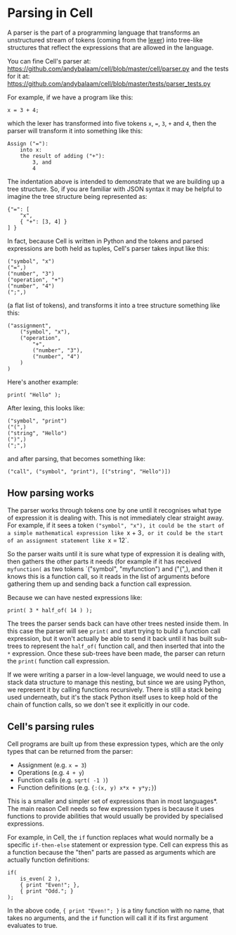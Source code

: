 # Parsing in Cell

A parser is the part of a programming language that transforms an unstructured
stream of tokens (coming from the [lexer](lexing.md)) into tree-like structures
that reflect the expressions that are allowed in the language.


You can fine Cell's parser at:
https://github.com/andybalaam/cell/blob/master/cell/parser.py
and the tests for it at:
https://github.com/andybalaam/cell/blob/master/tests/parser_tests.py

For example, if we have a program like this:

    x = 3 + 4;

which the lexer has transformed into five tokens `x`, `=`, `3`, `+` and `4`,
then the parser will transform it into something like this:

    Assign ("="):
        into x:
        the result of adding ("+"):
            3, and
            4

The indentation above is intended to demonstrate that we are building up a tree
structure.  So, if you are familiar with JSON syntax it may be helpful to
imagine the tree structure being represented as:

    {"=": [
        "x",
        { "+": [3, 4] }
    ] }

In fact, because Cell is written in Python and the tokens and parsed
expressions are both held as tuples, Cell's parser takes input like this:

    ("symbol", "x")
    ("=",)
    ("number", "3")
    ("operation", "+")
    ("number", "4")
    (";",)

(a flat list of tokens), and transforms it into a tree structure something
like this:

    ("assignment",
        ("symbol", "x"),
        ("operation",
            "+",
            ("number", "3"),
            ("number", "4")
        )
    )

Here's another example:

    print( "Hello" );

After lexing, this looks like:

    ("symbol", "print")
    ("(",)
    ("string", "Hello")
    (")",)
    (";",)

and after parsing, that becomes something like:

    ("call", ("symbol", "print"), [("string", "Hello")])

## How parsing works

The parser works through tokens one by one until it recognises what type of
expression it is dealing with.  This is not immediately clear straight away.
For example, if it sees a token `("symbol", "x"), it could be the start of a
simple mathematical expression like `x + 3`, or it could be the start of an
assignment statement like `x = 12`.

So the parser waits until it is sure what type of expression it is dealing
with, then gathers the other parts it needs (for example if it has received
`myfunction(` as two tokens `("symbol", "myfunction") and ("(",), and then it
knows this is a function call, so it reads in the list of arguments before
gathering them up and sending back a function call expression.

Because we can have nested expressions like:

    print( 3 * half_of( 14 ) );

The trees the parser sends back can have other trees nested inside them.  In
this case the parser will see `print(` and start trying to build a function
call expression, but it won't actually be able to send it back until it has
built sub-trees to represent the `half_of(` function call, and then inserted
that into the `*` expression.  Once these sub-trees have been made, the parser
can return the `print(` function call expression.

If we were writing a parser in a low-level language, we would need to use a
stack data structure to manage this nesting, but since we are using Python, we
represent it by calling functions recursively.  There is still a stack being
used underneath, but it's the stack Python itself uses to keep hold of the
chain of function calls, so we don't see it explicitly in our code.

## Cell's parsing rules

Cell programs are built up from these expression types, which are the only
types that can be returned from the parser:

* Assignment (e.g. `x = 3`)
* Operations (e.g. `4 + y`)
* Function calls (e.g. `sqrt( -1 )`)
* Function definitions (e.g. `{:(x, y) x*x + y*y;}`)

This is a smaller and simpler set of expressions than in most languages*.  The
main reason Cell needs so few expression types is because it uses functions to
provide abilities that would usually be provided by specialised expressions.

For example, in Cell, the `if` function replaces what would normally be a
specific `if-then-else` statement or expression type.  Cell can express this as
a function because the "then" parts are passed as arguments which are actually
function definitions:

    if(
        is_even( 2 ),
        { print "Even!"; },
        { print "Odd."; }
    );

In the above code, `{ print "Even!"; }` is a tiny function with no name, that
takes no arguments, and the `if` function will call it if its first argument
evaluates to true.
